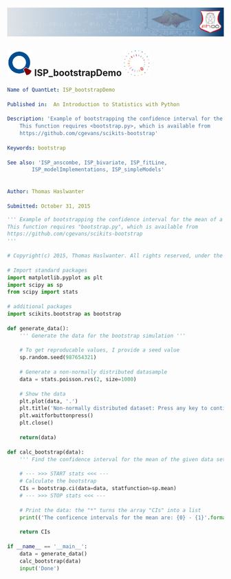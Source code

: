 [<img src="../../../../pictures/quantletLogo_FH.png" alt="Intro to Statistics with Python">](https://github.com/thomas-haslwanter/statsintro_python)

## [<img src="../../../../pictures/qloqo.png" alt="Visit QuantNet">](http://quantlet.de/) **ISP_bootstrapDemo** [<img src="../../../../pictures/QN2.png" width="60" alt="Visit QuantNet 2.0">](http://quantlet.de/d3/ia)


```yaml
Name of QuantLet: ISP_bootstrapDemo

Published in:  An Introduction to Statistics with Python

Description: 'Example of bootstrapping the confidence interval for the mean of a sample distribution
    This function requires <bootstrap.py>, which is available from
    https://github.com/cgevans/scikits-bootstrap'

Keywords: bootstrap

See also: 'ISP_anscombe, ISP_bivariate, ISP_fitLine,
        ISP_modelImplementations, ISP_simpleModels'


Author: Thomas Haslwanter 

Submitted: October 31, 2015 

```

```py
''' Example of bootstrapping the confidence interval for the mean of a sample distribution
This function requires "bootstrap.py", which is available from
https://github.com/cgevans/scikits-bootstrap
'''

# Copyright(c) 2015, Thomas Haslwanter. All rights reserved, under the BSD 3-Clause License

# Import standard packages
import matplotlib.pyplot as plt
import scipy as sp
from scipy import stats

# additional packages
import scikits.bootstrap as bootstrap

def generate_data():
    ''' Generate the data for the bootstrap simulation '''
    
    # To get reproducable values, I provide a seed value
    sp.random.seed(987654321)   
    
    # Generate a non-normally distributed datasample
    data = stats.poisson.rvs(2, size=1000)
    
    # Show the data
    plt.plot(data, '.')
    plt.title('Non-normally distributed dataset: Press any key to continue')
    plt.waitforbuttonpress()
    plt.close()    
    
    return(data)
    
def calc_bootstrap(data):
    ''' Find the confidence interval for the mean of the given data set with bootstrapping. '''
    
    # --- >>> START stats <<< ---
    # Calculate the bootstrap
    CIs = bootstrap.ci(data=data, statfunction=sp.mean)
    # --- >>> STOP stats <<< ---
    
    # Print the data: the "*" turns the array "CIs" into a list
    print(('The conficence intervals for the mean are: {0} - {1}'.format(*CIs)))
    
    return CIs

if __name__ == '__main__':
    data = generate_data()
    calc_bootstrap(data)
    input('Done')
```
